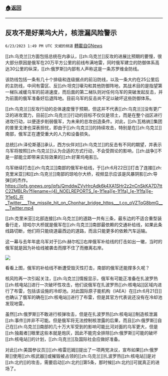 ###  [:house:返回](README.md)
---


## 反攻不是好莱坞大片，核泄漏风险警示
`6/23/2023 1:49 PM UTC 文斌的频道` [轉載自GNews](https://gnews.org/articles/1406917)

[[zh:乌克兰]]方面包括总统在内承认，[[zh:乌克兰]]反攻的进展比预期的要慢，很大部分原因是俄军在20万平方公里的前线布满地雷，同时俄军建立的防御体系高达30公里的纵深，[[zh:俄罗斯]]内部有人声称这是一条苏罗维金防线。

该防线包括一条有几十个排级和连级据点的前沿防线，以及一条大约在25公里后的主防线，中间有雷区、反[[zh:坦克]]壕沟和其他防御阵地，其战术目的是指望第一梯队减缓乌军的前进速度，而后面的第二梯队则对任何乌军的突破发起反击，并为前面的俄军准备好后退阵地。目前乌军的反击尚不足以破坏这些防御体系。

[[zh:乌克兰]]反攻行动的总体速度慢于预期，但这并不代表[[zh:乌克兰]]没有更广泛的进攻潜力，目前[[zh:乌克兰]]行动的目标不仅仅是领土，而是在整个战区进行进攻行动，以便逐步削弱俄军，为未来的总攻创造条件。对此，[[zh:瓦格纳]]集团的普里戈津也深表担忧，即由于[[zh:乌克兰]]的持续攻击，特别是在[[zh:乌克兰]]南部，俄军正在遭受重大的人力和设备损失。

总统[[zh:泽伦斯基]]承认，西方伙伴对[[zh:乌克兰]]的反击有不同的期望，并表示乌军将按照[[zh:乌克兰]]认为合适的方式行动，不会受舆论的影响，[[zh:战争]]不是一部能立即带来实际效果的[[zh:好莱坞电影]]。

乌军继续打击[[zh:乌克兰]]南部的俄军补给线，于[[zh:6月22日]]打击了连接[[zh:克里米亚]]和[[zh:乌克兰]]南部的琼哈尔大桥，视频显示应该是风暴阴影[[zh:导弹]]的杰作。https://ipfs.gnews.org/ipfs/QmddwZVyHrcAdk6k4XA1SHr2z2nCnSkKA7D7ttC2ZMBLRv?filename=(4)_NOELREPORTS_[e-1f1ea][e-1f1fa]_[e-1f1fa][e-1f1e6]_在_Twitter___The_missile_hit_on_Chonhar_bridge_https___t.co_qVZTqG8bmG____Twitter.mp4

[[zh:克里米亚]]北部连接[[zh:乌克兰]]的道路一共有三条，最东边的不适合重型装备行走，琼哈尔大桥就是俄军在[[zh:乌克兰]]南部最依赖的交通补给线，如果此条线路切断，他们将只能绕道最西边的道路，而且只能更多的依赖汽车运输。

这一幕与去年年底乌军对于[[zh:赫尔松]]右岸俄军补给线的打击如出一辙，当时的俄军就是因为补给线被袭击而撑不住了而撤离右岸。

![](https://ipfs.gnews.org/ipfs/QmcdbFMg23xSv2Gzis7LMMJS7FzcQNoZJpz2cxSVz1GE9Q?filename=23-6-23-2.jpeg)

看看上图，俄军的补给线不断遭受毁灭性打击，南部的俄军还能撑多久呢？

核风险再一次引起关注，[[zh:乌克兰]]情报显示，俄军有可能正准备在扎波罗热[[zh:核电站]]进行一次破坏性攻击，他们说俄军在扎波罗热[[zh:核电站]]区域内进行了布雷，包括该设施的冷却池。对此国际原子能机构（IAEA）在[[zh:6月21日]]也确认了俄军的确在[[zh:核电站]]进行了布雷，但是其官方代表说还没有在冷却池发现地雷。

虽然[[zh:俄罗斯]]不敢进行核弹攻击，但是在扎波罗热[[zh:核电站]]制造核泄漏[[zh:事件]]并非不可能。但是俄军将无法控制核泄露的后果，而且[[zh:俄罗斯]]自己在[[zh:乌克兰]]南部的几十万大军受到的影响可能比河对面的乌军更大，但是[[zh:独裁者]]眼里这些本就是炮灰，因此不能完全排除[[zh:俄罗斯]]可能的破坏[[zh:核电站]]的计划，[[zh:乌克兰]]及国际社会应做好准备。

对此[[zh:美国参议员]][[zh:格雷厄姆]]提出了一项两党决议，宣布如果[[zh:俄罗斯]]使用[[zh:核武器]]或摧毁被占领的[[zh:乌克兰]]扎波罗热[[zh:核电站]]是对[[zh:北约]]的攻击，需要启动[[zh:北约]]第5条，那时候[[zh:北约]]可就真正的进场了。
